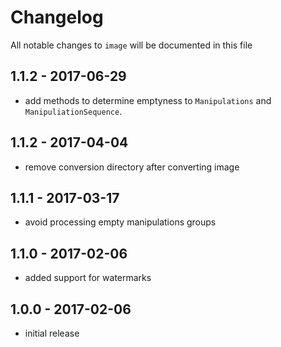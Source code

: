 # Changelog

All notable changes to `image` will be documented in this file

## 1.1.2 - 2017-06-29

- add methods to determine emptyness to `Manipulations` and `ManipuliationSequence`.

## 1.1.2 - 2017-04-04

- remove conversion directory after converting image

## 1.1.1 - 2017-03-17

- avoid processing empty manipulations groups

## 1.1.0 - 2017-02-06

- added support for watermarks

## 1.0.0 - 2017-02-06

- initial release
